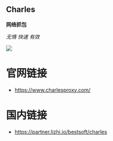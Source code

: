 ## Charles
	
**网络抓包**

*无情*
*快速*
*有效*

![](https://github.com/JustVita/Excellent-software/blob/master/Mac/screenshot/toolsScreenshot/charies.jpg)

# 官网链接
* https://www.charlesproxy.com/

# 国内链接
*	https://partner.lizhi.io/bestsoft/charles